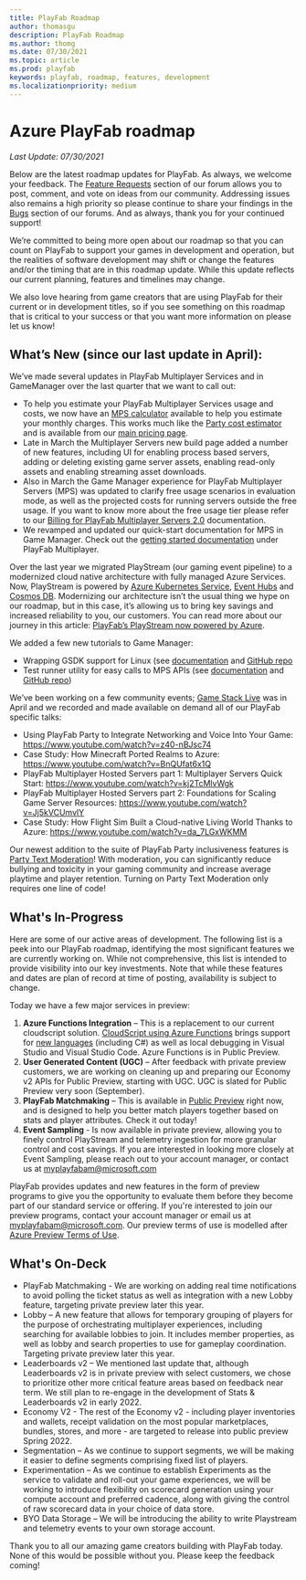 ```yaml
---
title: PlayFab Roadmap
author: thomasgu
description: PlayFab Roadmap
ms.author: thomg
ms.date: 07/30/2021
ms.topic: article
ms.prod: playfab
keywords: playfab, roadmap, features, development
ms.localizationpriority: medium
---
```



# Azure PlayFab roadmap

_Last Update: 07/30/2021_

Below are the latest roadmap updates for PlayFab. As always, we welcome your feedback. The [Feature Requests](https://community.playfab.com/spaces/24/index.html?sort=votes) section of our forum allows you to post, comment, and vote on ideas from our community. Addressing issues also remains a high priority so please continue to share your findings in the [Bugs](https://community.playfab.com/spaces/23/index.html) section of our forums. And as always, thank you for your continued support!

We’re committed to being more open about our roadmap so that you can count on PlayFab to support your games in development and operation, but the realities of software development may shift or change the features and/or the timing that are in this roadmap update. While this update reflects our current planning, features and timelines may change. 

We also love hearing from game creators that are using PlayFab for their current or in development titles, so if you see something on this roadmap that is critical to your success or that you want more information on please let us know!

## What’s New (since our last update in April):

We’ve made several updates in PlayFab Multiplayer Services and in GameManager over the last quarter that we want to call out:

- To help you estimate your PlayFab Multiplayer Services usage and costs, we now have an [MPS calculator](https://playfab.com/mps-calculator/) available to help you estimate your monthly charges. This works much like the [Party cost estimator](https://playfab.com/party-calculator/) and is available from our [main pricing page](https://playfab.com/pricing/).
- Late in March the Multiplayer Servers new build page added a number of new features, including UI for enabling process based servers, adding or deleting existing game server assets, enabling read-only assets and enabling streaming asset downloads. 
- Also in March the Game Manager experience for PlayFab Multiplayer Servers (MPS) was updated to clarify free usage scenarios in evaluation mode, as well as the projected costs for running servers outside the free usage. If you want to know more about the free usage tier please refer to our [Billing for PlayFab Multiplayer Servers 2.0](https://docs.microsoft.com/gaming/playfab/features/multiplayer/servers/billing-for-thunderhead) documentation.
- We revamped and updated our quick-start documentation for MPS in Game Manager. Check out the [getting started documentation](https://docs.microsoft.com/gaming/playfab/features/multiplayer/mpintro) under PlayFab Multiplayer. 

Over the last year we migrated PlayStream (our gaming event pipeline) to a modernized cloud native architecture with fully managed Azure Services. Now, PlayStream is powered by [Azure Kubernetes Service](https://azure.microsoft.com/services/kubernetes-service/), [Event Hubs](https://azure.microsoft.com/services/event-hubs/) and [Cosmos DB](https://azure.microsoft.com/services/cosmos-db/). Modernizing our architecture isn’t the usual thing we hype on our roadmap, but in this case, it’s allowing us to bring key savings and increased reliability to you, our customers. You can read more about our journey in this article: [PlayFab’s PlayStream now powered by Azure](https://blog.playfab.com/blog/playfabs-playstream-bids-farewell-to-aws-now-powered-by-azure).

We added a few new tutorials to Game Manager:
- Wrapping GSDK support for Linux (see [documentation](https://docs.microsoft.com/gaming/playfab/features/multiplayer/servers/create-your-first-server) and [GitHub repo](https://github.com/PlayFab/MpsSamples/tree/master/MpsAllocatorSample)
- Test runner utility for easy calls to MPS APIs (see [documentation](https://docs.microsoft.com/gaming/playfab/features/multiplayer/servers/mps-allocator-sample) and [GitHub repo](https://github.com/PlayFab/MpsSamples/tree/master/MpsAllocatorSample))

We’ve been working on a few community events;  [Game Stack Live](https://developer.microsoft.com/games/events/game-stack-live/) was in April and we recorded and made available on demand all of our PlayFab specific talks:
- Using PlayFab Party to Integrate Networking and Voice Into Your Game: https://www.youtube.com/watch?v=z40-nBJsc74
- Case Study: How Minecraft Ported Realms to Azure: https://www.youtube.com/watch?v=BnQUfat6x1Q
- PlayFab Multiplayer Hosted Servers part 1: Multiplayer Servers Quick Start: https://www.youtube.com/watch?v=kj2TcMlvWgk 
- PlayFab Multiplayer Hosted Servers part 2: Foundations for Scaling Game Server Resources: https://www.youtube.com/watch?v=Jj5kVCUmvlY 
- Case Study: How Flight Sim Built a Cloud-native Living World Thanks to Azure: https://www.youtube.com/watch?v=da_7LGxWKMM

Our newest addition to the suite of PlayFab Party inclusiveness features is [Party Text Moderation](https://docs.microsoft.com/gaming/playfab/features/multiplayer/networking/concepts-text-moderation)! With moderation, you can significantly reduce bullying and toxicity in your gaming community and increase average playtime and player retention. Turning on Party Text Moderation only requires one line of code! 

## What's In-Progress

Here are some of our active areas of development. The following list is a peek into our PlayFab roadmap, identifying the most significant features we are currently working on. While not comprehensive, this list is intended to provide visibility into our key investments. Note that while these features and dates are plan of record at time of posting, availability is subject to change.

Today we have a few major services in preview:
1. **Azure Functions Integration** – This is a replacement to our current cloudscript solution. [CloudScript using Azure Functions](../features/automation/cloudscript-af/index.md) brings support for [new languages](/azure/azure-functions/supported-languages) (including C#) as well as local debugging in Visual Studio and Visual Studio Code. Azure Functions is in Public Preview.
1. **User Generated Content (UGC)** – After feedback with private preview customers, we are working on cleaning up and preparing our Economy v2 APIs for Public Preview, starting with UGC. UGC is slated for Public Preview very soon (September).
1. **PlayFab Matchmaking** – This is available in [Public Preview](../features/multiplayer/matchmaking/index.md) right now, and is designed to help you better match players together based on stats and player attributes. Check it out today!
1. **Event Sampling** - Is now available in private preview, allowing you to finely control PlayStream and telemetry ingestion for more granular control and cost savings. If you are interested in looking more closely at Event Sampling, please reach out to your account manager, or contact us at myplayfabam@microsoft.com 

PlayFab provides updates and new features in the form of preview programs to give you the opportunity to evaluate them before they become part of our standard service or offering. If you're interested to join our preview programs, contact your account manager or email us at myplayfabam@microsoft.com. Our preview terms of use is modelled after [Azure Preview Terms of Use](https://azure.microsoft.com/support/legal/preview-supplemental-terms/).

## What's On-Deck

- PlayFab Matchmaking - We are working on adding real time notifications to avoid polling the ticket status as well as integration with a new Lobby feature, targeting private preview later this year.
- Lobby – A new feature that allows for temporary grouping of players for the purpose of orchestrating multiplayer experiences, including searching for available lobbies to join. It includes member properties, as well as lobby and search properties to use for gameplay coordination. Targeting private preview later this year.
- Leaderboards v2 – We mentioned last update that, although Leaderboards v2 is in private preview with select customers, we chose to prioritize other more critical feature areas based on feedback near term. We still plan to re-engage in the development of Stats & Leaderboards v2 in early 2022.
- Economy V2 - The rest of the Economy v2 - including player inventories and wallets, receipt validation on the most popular marketplaces, bundles, stores, and more - are targeted to release into public preview Spring 2022.
- Segmentation – As we continue to support segments, we will be making it easier to define segments comprising fixed list of players. 
- Experimentation – As we continue to establish Experiments as the service to validate and roll-out your game experiences, we will be working to introduce flexibility on scorecard generation using your compute account and preferred cadence, along with giving the control of raw scorecard data in your choice of data store.
- BYO Data Storage –  We will be introducing the ability to write Playstream and telemetry events to your own storage account.

Thank you to all our amazing game creators building with PlayFab today. None of this would be possible without you. Please keep the feedback coming! 

